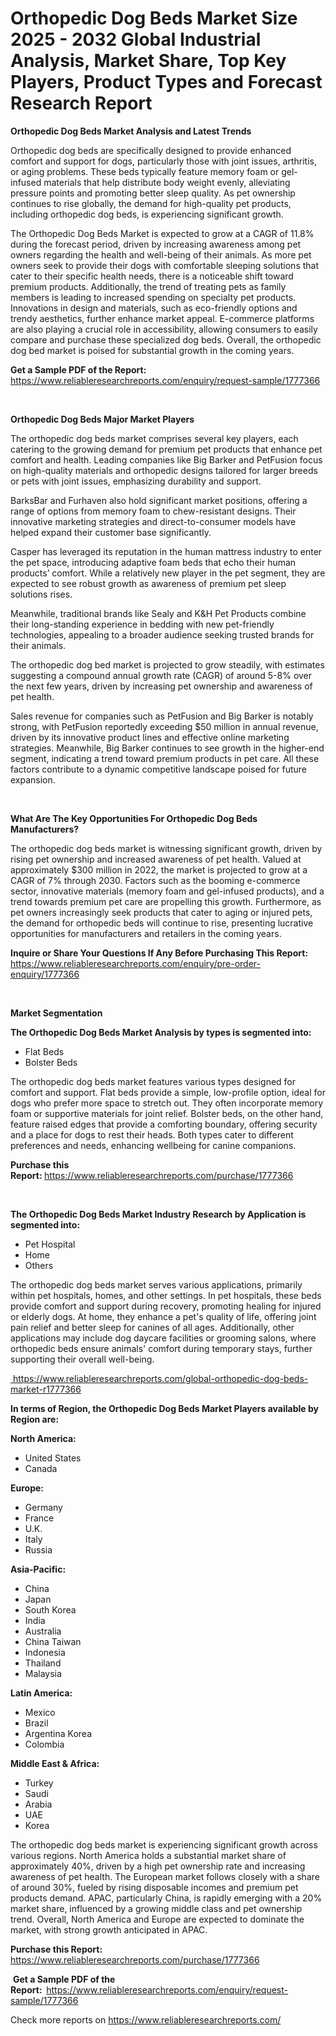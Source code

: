 <p><h1>Orthopedic Dog Beds Market Size 2025 - 2032 Global Industrial Analysis, Market Share, Top Key Players, Product Types and Forecast Research Report</h1></p><p><strong>Orthopedic Dog Beds Market Analysis and Latest Trends</strong></p>
<p><p>Orthopedic dog beds are specifically designed to provide enhanced comfort and support for dogs, particularly those with joint issues, arthritis, or aging problems. These beds typically feature memory foam or gel-infused materials that help distribute body weight evenly, alleviating pressure points and promoting better sleep quality. As pet ownership continues to rise globally, the demand for high-quality pet products, including orthopedic dog beds, is experiencing significant growth.</p><p>The Orthopedic Dog Beds Market is expected to grow at a CAGR of 11.8% during the forecast period, driven by increasing awareness among pet owners regarding the health and well-being of their animals. As more pet owners seek to provide their dogs with comfortable sleeping solutions that cater to their specific health needs, there is a noticeable shift toward premium products. Additionally, the trend of treating pets as family members is leading to increased spending on specialty pet products. Innovations in design and materials, such as eco-friendly options and trendy aesthetics, further enhance market appeal. E-commerce platforms are also playing a crucial role in accessibility, allowing consumers to easily compare and purchase these specialized dog beds. Overall, the orthopedic dog bed market is poised for substantial growth in the coming years.</p></p>
<p><strong>Get a Sample PDF of the Report:&nbsp;</strong> <a href="https://www.reliableresearchreports.com/enquiry/request-sample/1777366?utm_campaign=2002&utm_medium=2&utm_source=Github&utm_content=ia&utm_term=07022025&utm_id=orthopedic-dog-beds">https://www.reliableresearchreports.com/enquiry/request-sample/1777366</a></p>
<p>&nbsp;</p>
<p><strong>Orthopedic Dog Beds Major Market Players</strong></p>
<p><p>The orthopedic dog beds market comprises several key players, each catering to the growing demand for premium pet products that enhance pet comfort and health. Leading companies like Big Barker and PetFusion focus on high-quality materials and orthopedic designs tailored for larger breeds or pets with joint issues, emphasizing durability and support.</p><p>BarksBar and Furhaven also hold significant market positions, offering a range of options from memory foam to chew-resistant designs. Their innovative marketing strategies and direct-to-consumer models have helped expand their customer base significantly.</p><p>Casper has leveraged its reputation in the human mattress industry to enter the pet space, introducing adaptive foam beds that echo their human products’ comfort. While a relatively new player in the pet segment, they are expected to see robust growth as awareness of premium pet sleep solutions rises.</p><p>Meanwhile, traditional brands like Sealy and K&H Pet Products combine their long-standing experience in bedding with new pet-friendly technologies, appealing to a broader audience seeking trusted brands for their animals.</p><p>The orthopedic dog bed market is projected to grow steadily, with estimates suggesting a compound annual growth rate (CAGR) of around 5-8% over the next few years, driven by increasing pet ownership and awareness of pet health.</p><p>Sales revenue for companies such as PetFusion and Big Barker is notably strong, with PetFusion reportedly exceeding $50 million in annual revenue, driven by its innovative product lines and effective online marketing strategies. Meanwhile, Big Barker continues to see growth in the higher-end segment, indicating a trend toward premium products in pet care. All these factors contribute to a dynamic competitive landscape poised for future expansion.</p></p>
<p>&nbsp;</p>
<p><strong>What Are The Key Opportunities For Orthopedic Dog Beds Manufacturers?</strong></p>
<p><p>The orthopedic dog beds market is witnessing significant growth, driven by rising pet ownership and increased awareness of pet health. Valued at approximately $300 million in 2022, the market is projected to grow at a CAGR of 7% through 2030. Factors such as the booming e-commerce sector, innovative materials (memory foam and gel-infused products), and a trend towards premium pet care are propelling this growth. Furthermore, as pet owners increasingly seek products that cater to aging or injured pets, the demand for orthopedic beds will continue to rise, presenting lucrative opportunities for manufacturers and retailers in the coming years.</p></p>
<p><strong>Inquire or Share Your Questions If Any Before Purchasing This Report:</strong> <a href="https://www.reliableresearchreports.com/enquiry/pre-order-enquiry/1777366?utm_campaign=2002&utm_medium=2&utm_source=Github&utm_content=ia&utm_term=07022025&utm_id=orthopedic-dog-beds">https://www.reliableresearchreports.com/enquiry/pre-order-enquiry/1777366</a></p>
<p>&nbsp;</p>
<p><strong>Market Segmentation</strong></p>
<p><strong>The Orthopedic Dog Beds Market Analysis by types is segmented into:</strong></p>
<p><ul><li>Flat Beds</li><li>Bolster Beds</li></ul></p>
<p><p>The orthopedic dog beds market features various types designed for comfort and support. Flat beds provide a simple, low-profile option, ideal for dogs who prefer more space to stretch out. They often incorporate memory foam or supportive materials for joint relief. Bolster beds, on the other hand, feature raised edges that provide a comforting boundary, offering security and a place for dogs to rest their heads. Both types cater to different preferences and needs, enhancing wellbeing for canine companions.</p></p>
<p><strong>Purchase this Report:&nbsp;</strong><a href="https://www.reliableresearchreports.com/purchase/1777366?utm_campaign=2002&utm_medium=2&utm_source=Github&utm_content=ia&utm_term=07022025&utm_id=orthopedic-dog-beds">https://www.reliableresearchreports.com/purchase/1777366</a></p>
<p>&nbsp;</p>
<p><strong>The Orthopedic Dog Beds Market Industry Research by Application is segmented into:</strong></p>
<p><ul><li>Pet Hospital</li><li>Home</li><li>Others</li></ul></p>
<p><p>The orthopedic dog beds market serves various applications, primarily within pet hospitals, homes, and other settings. In pet hospitals, these beds provide comfort and support during recovery, promoting healing for injured or elderly dogs. At home, they enhance a pet's quality of life, offering joint pain relief and better sleep for canines of all ages. Additionally, other applications may include dog daycare facilities or grooming salons, where orthopedic beds ensure animals' comfort during temporary stays, further supporting their overall well-being.</p></p>
<p><a href="https://www.reliableresearchreports.com/global-orthopedic-dog-beds-market-r1777366?utm_campaign=2002&utm_medium=2&utm_source=Github&utm_content=ia&utm_term=07022025&utm_id=orthopedic-dog-beds">&nbsp;https://www.reliableresearchreports.com/global-orthopedic-dog-beds-market-r1777366</a></p>
<p><strong>In terms of Region, the Orthopedic Dog Beds Market Players available by Region are:</strong></p>
<p>
    <p> <strong> North America: </strong>
        <ul>
            <li>United States</li>
            <li>Canada</li>
        </ul>
        </p> 
    <p> <strong> Europe: </strong>
        <ul>
            <li>Germany</li>
            <li>France</li>
            <li>U.K.</li>
            <li>Italy</li>
            <li>Russia</li>
        </ul>
        </p> 
    <p> <strong> Asia-Pacific: </strong>
        <ul>
            <li>China</li>
            <li>Japan</li>
            <li>South Korea</li>
            <li>India</li>
            <li>Australia</li>
            <li>China Taiwan</li>
            <li>Indonesia</li>
            <li>Thailand</li>
            <li>Malaysia</li>
        </ul>
        </p> 
    <p> <strong> Latin America: </strong>
        <ul>
            <li>Mexico</li>
            <li>Brazil</li>
            <li>Argentina Korea</li>
            <li>Colombia</li>
        </ul>
        </p> 
    <p> <strong> Middle East & Africa: </strong>
        <ul>
            <li>Turkey</li>
            <li>Saudi</li>
            <li>Arabia</li>
            <li>UAE</li>
            <li>Korea</li>
        </ul>
    </p>
    </p>
<p><p>The orthopedic dog beds market is experiencing significant growth across various regions. North America holds a substantial market share of approximately 40%, driven by a high pet ownership rate and increasing awareness of pet health. The European market follows closely with a share of around 30%, fueled by rising disposable incomes and premium pet products demand. APAC, particularly China, is rapidly emerging with a 20% market share, influenced by a growing middle class and pet ownership trend. Overall, North America and Europe are expected to dominate the market, with strong growth anticipated in APAC.</p></p>
<p><strong>Purchase this Report: </strong><a href="https://www.reliableresearchreports.com/purchase/1777366?utm_campaign=2002&utm_medium=2&utm_source=Github&utm_content=ia&utm_term=07022025&utm_id=orthopedic-dog-beds">https://www.reliableresearchreports.com/purchase/1777366</a></p>
<p>&nbsp;<strong>Get a Sample PDF of the Report:&nbsp;&nbsp;</strong><a href="https://www.reliableresearchreports.com/enquiry/request-sample/1777366?utm_campaign=2002&utm_medium=2&utm_source=Github&utm_content=ia&utm_term=07022025&utm_id=orthopedic-dog-beds">https://www.reliableresearchreports.com/enquiry/request-sample/1777366</a></p>
<p><strong></strong></p>
<p>Check more reports on <a href="https://www.reliableresearchreports.com/?utm_campaign=2002&utm_medium=2&utm_source=Github&utm_content=ia&utm_term=07022025&utm_id=orthopedic-dog-beds">https://www.reliableresearchreports.com/</a></p>
